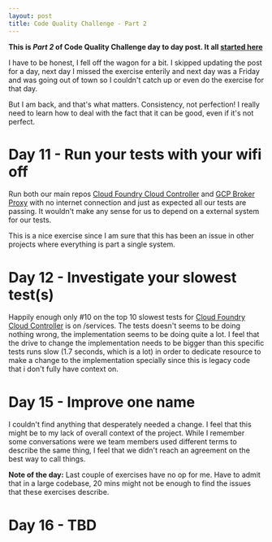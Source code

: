```yaml
---
layout: post
title: Code Quality Challenge - Part 2 
---
```


**This is *Part 2* of Code Quality Challenge day to day post. It all [started here](http://lurraca.com/Code-Quality-Challenge-PT-1/)**

I have to be honest, I fell off the wagon for a bit. I skipped updating the post for a day, next day I missed the exercise enterily and next day was a Friday and was going out of town so I couldn't catch up or even do the exercise for that day.

But I am back, and that's what matters. Consistency, not perfection! I really need to learn how to deal with the fact that it can be good, even if it's not perfect.

# Day 11 - Run your tests with your wifi off

Run both our main repos [Cloud Foundry Cloud Controller](https://github.com/cloudfoundry/cloud_controller_ng) and [GCP Broker Proxy](https://github.com/cloudfoundry-incubator/gcp-broker-proxy) with no internet connection and just as expected all our tests are passing. It wouldn't make any sense for us to depend on a external system for our tests.

This is a nice exercise since I am sure that this has been an issue in other projects where everything is part a single system.


# Day 12 - Investigate your slowest test(s)

Happily enough only #10 on the top 10 slowest tests for [Cloud Foundry Cloud Controller](https://github.com/cloudfoundry/cloud_controller_ng) is on /services. The tests doesn't seems to be doing nothing wrong, the implementation seems to be doing quite a lot. I feel that the drive to change the implementation needs to be bigger than this specific tests runs slow (1.7 seconds, which is a lot) in order to dedicate resource to make a change to the implementation specially since this is legacy code that i don't fully have context on.

# Day 15 - Improve one name

I couldn't find anything that desperately needed a change. I feel that this might be to my lack of overall context of the project. While I remember some conversations were we team members used different terms to describe the same thing, I feel that we didn't reach an agreement on the best way to call things.

**Note of the day:** Last couple of exercises have no op for me. Have to admit that in a large codebase, 20 mins might not be enough to find the issues that these exercises describe.

# Day 16 - TBD
